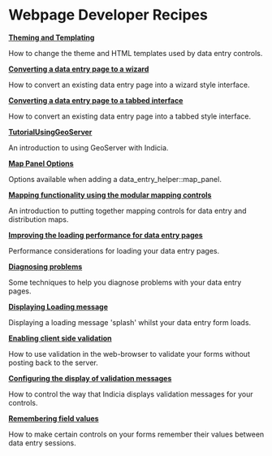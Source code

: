 # Webpage Developer Recipes #

**[Theming and Templating](TutorialThemingAndTemplating.md)**

How to change the theme and HTML templates used by data entry controls.

**[Converting a data entry page to a wizard](TutorialDataEntryWizard.md)**

How to convert an existing data entry page into a wizard style interface.

**[Converting a data entry page to a tabbed interface](TutorialTabs.md)**

How to convert an existing data entry page into a tabbed style interface.

**[TutorialUsingGeoServer](TutorialUsingGeoServer.md)**

An introduction to using GeoServer with Indicia.

**[Map Panel Options](MapPanelOptions.md)**

Options available when adding a data\_entry\_helper::map\_panel.

**[Mapping functionality using the modular mapping controls](TutorialModularMapping.md)**

An introduction to putting together mapping controls for data entry and distribution maps.

**[Improving the loading performance for data entry pages](TutorialImprovingPageLoadPerformance.md)**

Performance considerations for loading your data entry pages.

**[Diagnosing problems](TutorialDiagnosingProblems.md)**

Some techniques to help you diagnose problems with your data entry pages.

**[Displaying Loading message](TutorialDisplayingLoadingSplash.md)**

Displaying a loading message 'splash' whilst your data entry form loads.

**[Enabling client side validation](TutorialEnablingClientSideValidation.md)**

How to use validation in the web-browser to validate your forms without posting back to the server.

**[Configuring the display of validation messages](TutorialConfiguringValidationMessageDisplay.md)**

How to control the way that Indicia displays validation messages for your controls.

**[Remembering field values](RememberingFieldValues.md)**

How to make certain controls on your forms remember their values between data entry sessions.
